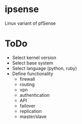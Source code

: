ipsense
=======

Linux variant of pfSense

ToDo
=======
* Select kernel version
* Select base system
* Select language (python, ruby)
* Define functionality
  * firewall
  * routing
  * vpn
  * authentication
  * API
  * failover
  * replication
  * master/slave
